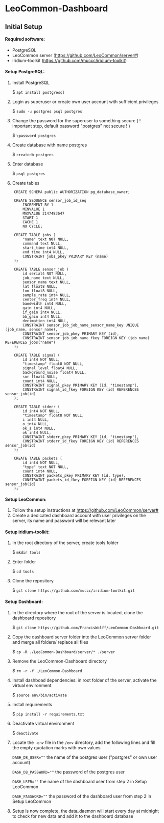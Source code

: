 # LeoCommon-Dashboard


## Initial Setup

#### Required software:
 - PostgreSQL
 - LeoCommon server (https://github.com/LeoCommon/server#)
 - iridium-toolkit (https://github.com/muccc/iridium-toolkit)

#### Setup PostgreSQL:

1. Install PostgreSQL

    $ `apt install postgresql`
2. Login as superuser or create own user account with sufficient privileges

    $ `sudo -u postgres psql postgres`
3. Change the password for the superuser to something secure ( ! important step, default password "postgres" not secure ! )

    $ `\password postgres`
3. Create database with name postgres

    $ `createdb postgres`
4. Enter database

    $ `psql postgres`
5. Create tables

```
    CREATE SCHEMA public AUTHORIZATION pg_database_owner;

    CREATE SEQUENCE sensor_job_id_seq
        INCREMENT BY 1
        MINVALUE 1
        MAXVALUE 2147483647
        START 1
        CACHE 1
        NO CYCLE;

    CREATE TABLE jobs (
        "name" text NOT NULL,
        command text NULL,
        start_time int4 NULL,
        end_time int4 NULL,
        CONSTRAINT jobs_pkey PRIMARY KEY (name)
    );

    CREATE TABLE sensor_job (
        id serial4 NOT NULL,
        job_name text NULL,
        sensor_name text NULL,
        lat float8 NULL,
        lon float8 NULL,
        sample_rate int4 NULL,
        center_freq int4 NULL,
        bandwidth int4 NULL,
        gain int4 NULL,
        if_gain int4 NULL,
        bb_gain int4 NULL,
        decimation int4 NULL,
        CONSTRAINT sensor_job_job_name_sensor_name_key UNIQUE (job_name, sensor_name),
        CONSTRAINT sensor_job_pkey PRIMARY KEY (id),
        CONSTRAINT sensor_job_job_name_fkey FOREIGN KEY (job_name) REFERENCES jobs("name")
    );

    CREATE TABLE signal (
        id int4 NOT NULL,
        "timestamp" float8 NOT NULL,
        signal_level float4 NULL,
        background_noise float4 NULL,
        snr float4 NULL,
        count int4 NULL,
        CONSTRAINT signal_pkey PRIMARY KEY (id, "timestamp"),
        CONSTRAINT signal_id_fkey FOREIGN KEY (id) REFERENCES sensor_job(id)
    );

    CREATE TABLE stderr (
        id int4 NOT NULL,
        "timestamp" float8 NOT NULL,
        i int4 NULL,
        o int4 NULL,
        ok_s int4 NULL,
        ok int4 NULL,
        CONSTRAINT stderr_pkey PRIMARY KEY (id, "timestamp"),
        CONSTRAINT stderr_id_fkey FOREIGN KEY (id) REFERENCES sensor_job(id)
    );

    CREATE TABLE packets (
        id int4 NOT NULL,
        "type" text NOT NULL,
        count int4 NULL,
        CONSTRAINT packets_pkey PRIMARY KEY (id, type),
        CONSTRAINT packets_id_fkey FOREIGN KEY (id) REFERENCES sensor_job(id)
    );
```

#### Setup LeoCommon:

1. Follow the setup instructions at https://github.com/LeoCommon/server#
2. Create a dedicated dashboard account with user privileges on the server, its name and password will be relevant later

#### Setup iridium-toolkit:
1. In the root directory of the server, create tools folder

    $ `mkdir tools`
2. Enter folder

    $ `cd tools`

2. Clone the repository

    $ `git clone https://github.com/muccc/iridium-toolkit.git`

#### Setup Dashboard:
1. In the directory where the root of the server is located, clone the dashboard repository

    $ `git clone https://github.com/FrancisWolff/LeoCommon-Dashboard.git`
2. Copy the dashboard server folder into the LeoCommon server folder and merge all folders/ replace all files

    $ `cp -R ./LeoCommon-Dashboard/server/* ./server`
3. Remove the LeoCommon-Dashboard directory

    $ `rm -r -f ./LeoCommon-Dashboard`
4. Install dashboad dependencies: in root folder of the server, activate the virtual environment

    $ `source env/bin/activate`
5. Install requirements

    $ `pip install -r requirements.txt`
6. Deactivate virtual environment

    $ `deactivate`
7. Locate the `.env` file in the `/env` directory, add the following lines and fill the empty quotation marks with own values

    `DASH_DB_USER=""` the name of the postgres user ("postgres" or own user account)

    `DASH_DB_PASSWORD=""` the password of the postgres user

    `DASH_USER=""` the name of the dashboard user from step 2 in Setup LeoCommon

    `DASH_PASSWORD=""` the password of the dashboard user from step 2 in Setup LeoCommon
8. Setup is now complete, the data_daemon will start every day at midnight to check for new data and add it to the dashboard database

